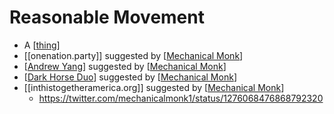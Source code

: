 # Reasonable Movement
- A [[thing]]
- [[onenation.party]] suggested by [[Mechanical Monk]]
- [[Andrew Yang]] suggested by [[Mechanical Monk]]
- [[Dark Horse Duo]] suggested by [[Mechanical Monk]] 
- [[inthistogetheramerica.org]] suggested by [[Mechanical Monk]]
    - https://twitter.com/mechanicalmonk1/status/1276068476868792320

[//begin]: # "Autogenerated link references for markdown compatibility"
[thing]: thing "Thing"
[Mechanical Monk]: mechanical-monk "Mechanical Monk"
[Andrew Yang]: andrew-yang "Andrew Yang"
[Dark Horse Duo]: dark-horse-duo "Dark Horse Duo"
[//end]: # "Autogenerated link references"